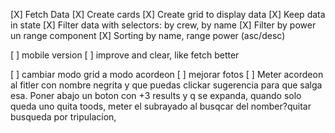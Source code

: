 [X] Fetch Data
[X] Create cards
[X] Create grid to display data
[X] Keep data in state
[X] Filter data with selectors: by crew, by name
[X] Filter by power un range component
[X] Sorting by name, range power (asc/desc)
<!-- [ ] Meter debouncer al input. -->
[ ] mobile version
[ ] improve and clear, like fetch better

[ ] cambiar modo grid a modo acordeon
[ ] mejorar fotos
[ ] Meter acordeon al fitler con nombre negrita y que puedas clickar sugerencia para que salga esa. Poner abajo un boton con +3 results y q se expanda, quando solo queda uno quita toods, meter el subrayado al busqcar del nomber?quitar busqueda por tripulacion,